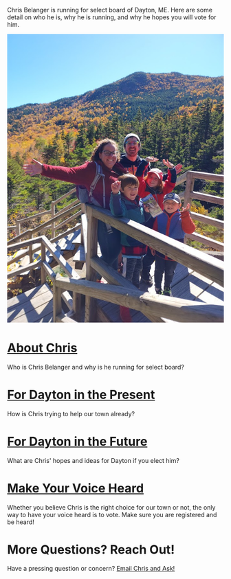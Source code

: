 Chris Belanger is running for select board of Dayton, ME. Here are some detail on who he is, why he is running, and why he hopes you will vote for him.

![Chris and Family](./docs/assets/images/family.jpg)

# [About Chris](https://www.chrisbelangerfordayton.me/about-chris)
Who is Chris Belanger and why is he running for select board?

# [For Dayton in the Present](https://www.chrisbelangerfordayton.me/for-dayton-in-the-present)
How is Chris trying to help our town already?

# [For Dayton in the Future](https://www.chrisbelangerfordayton.me/for-dayton-in-the-future)
What are Chris' hopes and ideas for Dayton if you elect him?

# [Make Your Voice Heard](https://www.chrisbelangerfordayton.me/make-your-voice-heard)
Whether you believe Chris is the right choice for our town or not, the only way to have your voice heard is to vote. Make sure you are registered and be heard!

# More Questions? Reach Out!
Have a pressing question or concern? [Email Chris and Ask!](questions@chrisbelangerfordayton.me)
